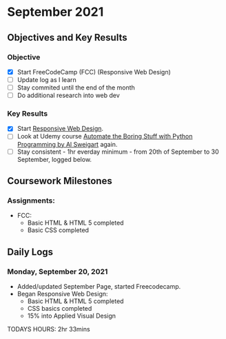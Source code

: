 # September 2021

## Objectives and Key Results

### Objective
- [X] Start FreeCodeCamp (FCC) (Responsive Web Design)
- [ ] Update log as I learn
- [ ] Stay commited until the end of the month
- [ ] Do additional research into web dev

### Key Results
- [X] Start [Responsive Web Design](https://www.freecodecamp.org/learn/responsive-web-design/).
- [ ] Look at Udemy course [Automate the Boring Stuff with Python Programming by Al Sweigart](https://www.udemy.com/course/automate/) again.
- [ ] Stay consistent - 1hr everday minimum - from 20th of September to 30 September, logged below.

## Coursework Milestones

### Assignments:
- FCC:
  - Basic HTML & HTML 5 completed
  - Basic CSS completed

## Daily Logs
  
### Monday, September 20, 2021
  - Added/updated September Page, started Freecodecamp.
  - Began Responsive Web Design:
    - Basic HTML & HTML 5 completed
    - CSS basics completed
    - 15% into Applied Visual Design
    
  TODAYS HOURS: 2hr 33mins 
